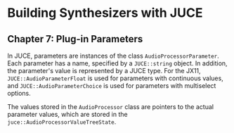 # Building Synthesizers with JUCE

## Chapter 7: Plug-in Parameters

In JUCE, parameters are instances of the class `AudioProcessorParameter`. Each
parameter has a name, specified by a `JUCE::string` object. In addition, the
parameter's value is represented by a JUCE type. For the JX11,
`JUCE::AudioParameterFloat` is used for parameters with continuous values, and
`JUCE::AudioParameterChoice` is used for parameters with multiselect options.

The values stored in the `AudioProcessor` class are pointers to the actual
parameter values, which are stored in the `juce::AudioProcessorValueTreeState`.

